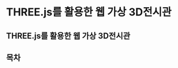 THREE.js를 활용한 웹 가상 3D전시관 
===================================
THREE.js를 활용한 웹 가상 3D전시관 
---------------------------------
## 목차
